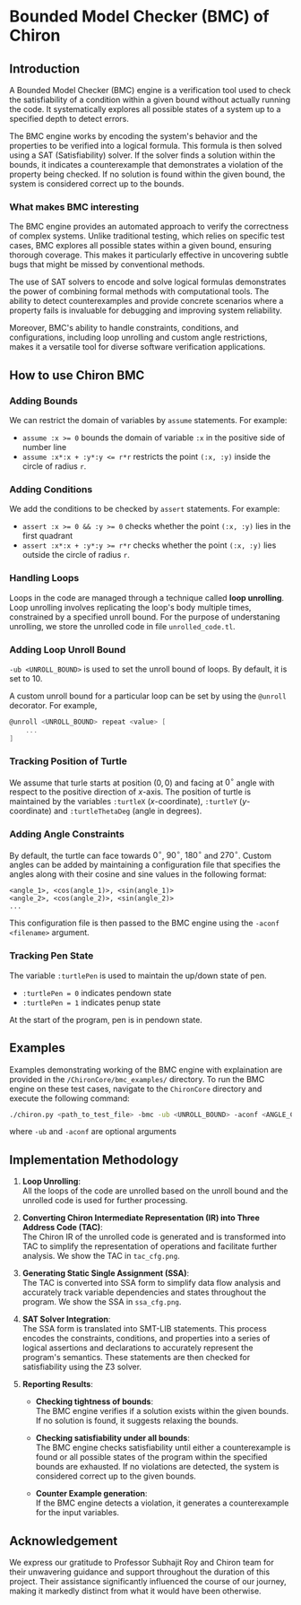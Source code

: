 # Bounded Model Checker (BMC) of Chiron

## Introduction

A Bounded Model Checker (BMC) engine is a verification tool used to check the satisfiability of a condition within a given bound without actually running the code. It systematically explores all possible states of a system up to a specified depth to detect errors.

The BMC engine works by encoding the system's behavior and the properties to be verified into a logical formula. This formula is then solved using a SAT (Satisfiability) solver. If the solver finds a solution within the bounds, it indicates a counterexample that demonstrates a violation of the property being checked. If no solution is found within the given bound, the system is considered correct up to the bounds.

### What makes BMC interesting

The BMC engine provides an automated approach to verify the correctness of complex systems. Unlike traditional testing, which relies on specific test cases, BMC explores all possible states within a given bound, ensuring thorough coverage. This makes it particularly effective in uncovering subtle bugs that might be missed by conventional methods.

The use of SAT solvers to encode and solve logical formulas demonstrates the power of combining formal methods with computational tools. The ability to detect counterexamples and provide concrete scenarios where a property fails is invaluable for debugging and improving system reliability.

Moreover, BMC's ability to handle constraints, conditions, and configurations, including loop unrolling and custom angle restrictions, makes it a versatile tool for diverse software verification applications.

## How to use Chiron BMC

### Adding Bounds 
We can restrict the domain of variables by `assume` statements. For example:
- `assume :x >= 0` bounds the domain of variable `:x` in the positive side of number line
- `assume :x*:x + :y*:y <= r*r` restricts the point `(:x, :y)` inside the circle of radius `r`.

### Adding Conditions
We add the conditions to be checked by `assert` statements. For example:
- `assert :x >= 0 && :y >= 0` checks whether the point `(:x, :y)` lies in the first quadrant
- `assert :x*:x + :y*:y >= r*r` checks whether the point `(:x, :y)` lies outside the circle of radius `r`.

### Handling Loops

Loops in the code are managed through a technique called **loop unrolling**. Loop unrolling involves replicating the loop's body multiple times, constrained by a specified unroll bound. For the purpose of understaning unrolling, we store the unrolled code in file `unrolled_code.tl`.

### Adding Loop Unroll Bound
`-ub <UNROLL_BOUND>` is used to set the unroll bound of loops. By default, it is set to 10.

A custom unroll bound for a particular loop can be set by using the `@unroll` decorator. For example,
```c
@unroll <UNROLL_BOUND> repeat <value> [
    ...
]
```

### Tracking Position of Turtle
We assume that turle starts at position $(0, 0)$ and facing at $0^\circ$ angle with respect to the positive direction of $x$-axis. The position of turtle is maintained by the variables `:turtleX` ($x$-coordinate), `:turtleY` ($y$-coordinate) and `:turtleThetaDeg` (angle in degrees).

### Adding Angle Constraints
By default, the turtle can face towards $0^\circ$, $90^\circ$, $180^\circ$ and $270^\circ$. Custom angles can be added by maintaining a configuration file that specifies the angles along with their cosine and sine values in the following format:

```plaintext
<angle_1>, <cos(angle_1)>, <sin(angle_1)>
<angle_2>, <cos(angle_2)>, <sin(angle_2)>
...
```

This configuration file is then passed to the BMC engine using the `-aconf <filename>` argument.

### Tracking Pen State
The variable `:turtlePen` is used to maintain the up/down state of pen.
- `:turtlePen = 0` indicates pendown state
- `:turtlePen = 1` indicates penup state

At the start of the program, pen is in pendown state.

## Examples
Examples demonstrating working of the BMC engine with explaination are provided in the `/ChironCore/bmc_examples/` directory. To run the BMC engine on these test cases, navigate to the `ChironCore` directory and execute the following command:

```bash
./chiron.py <path_to_test_file> -bmc -ub <UNROLL_BOUND> -aconf <ANGLE_CONF_FILE>
```
where `-ub` and `-aconf` are optional arguments

## Implementation Methodology

1. **Loop Unrolling**:  
    All the loops of the code are unrolled based on the unroll bound and the unrolled code is used for further processing.

2. **Converting Chiron Intermediate Representation (IR) into Three Address Code (TAC)**:  
    The Chiron IR of the unrolled code is generated and is transformed into TAC to simplify the representation of operations and facilitate further analysis. We show the TAC in `tac_cfg.png`.

3. **Generating Static Single Assignment (SSA)**:  
    The TAC is converted into SSA form to simplify data flow analysis and accurately track variable dependencies and states throughout the program. We show the SSA in `ssa_cfg.png`.

4. **SAT Solver Integration**:  
    The SSA form is translated into SMT-LIB statements. This process encodes the constraints, conditions, and properties into a series of logical assertions and declarations to accurately represent the program's semantics. These statements are then checked for satisfiability using the Z3 solver.

5. **Reporting Results**:  
    - **Checking tightness of bounds**:  
        The BMC engine verifies if a solution exists within the given bounds. If no solution is found, it suggests relaxing the bounds.

    - **Checking satisfiability under all bounds**:  
        The BMC engine checks satisfiability until either a counterexample is found or all possible states of the program within the specified bounds are exhausted. If no violations are detected, the system is considered correct up to the given bounds.

    - **Counter Example generation**:  
        If the BMC engine detects a violation, it generates a counterexample for the input variables.

## Acknowledgement
We express our gratitude to Professor Subhajit Roy and Chiron team for their unwavering guidance and support throughout the duration of this project. Their assistance significantly influenced the course of our journey, making it markedly distinct from what it would have been otherwise.